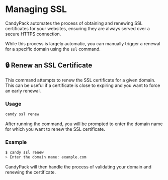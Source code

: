 # Managing SSL

CandyPack automates the process of obtaining and renewing SSL certificates for your websites, ensuring they are always served over a secure HTTPS connection.

While this process is largely automatic, you can manually trigger a renewal for a specific domain using the `ssl` command.

## 🔒 Renew an SSL Certificate
This command attempts to renew the SSL certificate for a given domain. This can be useful if a certificate is close to expiring and you want to force an early renewal.

### Usage
```bash
candy ssl renew
```
After running the command, you will be prompted to enter the domain name for which you want to renew the SSL certificate.

### Example
```bash
$ candy ssl renew
> Enter the domain name: example.com
```

CandyPack will then handle the process of validating your domain and renewing the certificate.

